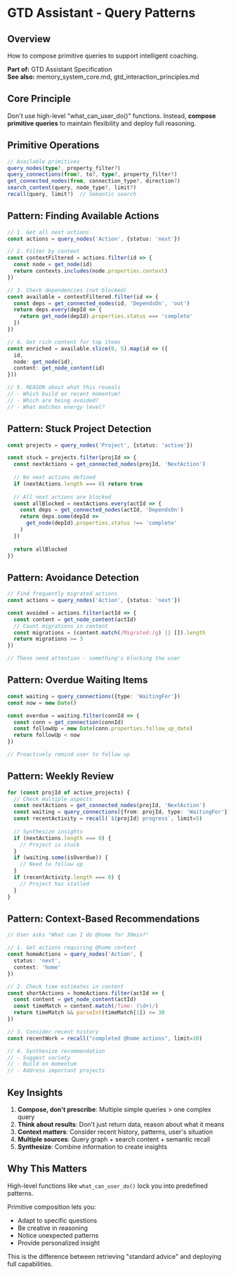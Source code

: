 # GTD Assistant - Query Patterns

## Overview

How to compose primitive queries to support intelligent coaching.

**Part of:** GTD Assistant Specification  
**See also:** memory_system_core.md, gtd_interaction_principles.md

## Core Principle

Don't use high-level "what_can_user_do()" functions. Instead, **compose primitive queries** to maintain flexibility and deploy full reasoning.

## Primitive Operations

```typescript
// Available primitives
query_nodes(type?, property_filter?)
query_connections(from?, to?, type?, property_filter?)
get_connected_nodes(from, connection_type?, direction?)
search_content(query, node_type?, limit?)
recall(query, limit?)  // Semantic search
```

## Pattern: Finding Available Actions

```typescript
// 1. Get all next actions
const actions = query_nodes('Action', {status: 'next'})

// 2. Filter by context
const contextFiltered = actions.filter(id => {
  const node = get_node(id)
  return contexts.includes(node.properties.context)
})

// 3. Check dependencies (not blocked)
const available = contextFiltered.filter(id => {
  const deps = get_connected_nodes(id, 'DependsOn', 'out')
  return deps.every(depId => {
    return get_node(depId).properties.status === 'complete'
  })
})

// 4. Get rich content for top items
const enriched = available.slice(0, 5).map(id => ({
  id,
  node: get_node(id),
  content: get_node_content(id)
}))

// 5. REASON about what this reveals
// - Which build on recent momentum?
// - Which are being avoided?
// - What matches energy level?
```

## Pattern: Stuck Project Detection

```typescript
const projects = query_nodes('Project', {status: 'active'})

const stuck = projects.filter(projId => {
  const nextActions = get_connected_nodes(projId, 'NextAction')
  
  // No next actions defined
  if (nextActions.length === 0) return true
  
  // All next actions are blocked
  const allBlocked = nextActions.every(actId => {
    const deps = get_connected_nodes(actId, 'DependsOn')
    return deps.some(depId => 
      get_node(depId).properties.status !== 'complete'
    )
  })
  
  return allBlocked
})
```

## Pattern: Avoidance Detection

```typescript
// Find frequently migrated actions
const actions = query_nodes('Action', {status: 'next'})

const avoided = actions.filter(actId => {
  const content = get_node_content(actId)
  // Count migrations in content
  const migrations = (content.match(/Migrated:/g) || []).length
  return migrations >= 3
})

// These need attention - something's blocking the user
```

## Pattern: Overdue Waiting Items

```typescript
const waiting = query_connections({type: 'WaitingFor'})
const now = new Date()

const overdue = waiting.filter(connId => {
  const conn = get_connection(connId)
  const followUp = new Date(conn.properties.follow_up_date)
  return followUp < now
})

// Proactively remind user to follow up
```

## Pattern: Weekly Review

```typescript
for (const projId of active_projects) {
  // Check multiple aspects
  const nextActions = get_connected_nodes(projId, 'NextAction')
  const waiting = query_connections({from: projId, type: 'WaitingFor'})
  const recentActivity = recall(`${projId} progress`, limit=5)
  
  // Synthesize insights
  if (nextActions.length === 0) {
    // Project is stuck
  }
  if (waiting.some(isOverdue)) {
    // Need to follow up
  }
  if (recentActivity.length === 0) {
    // Project has stalled
  }
}
```

## Pattern: Context-Based Recommendations

```typescript
// User asks "What can I do @home for 30min?"

// 1. Get actions requiring @home context
const homeActions = query_nodes('Action', {
  status: 'next',
  context: 'home'
})

// 2. Check time estimates in content
const shortActions = homeActions.filter(actId => {
  const content = get_node_content(actId)
  const timeMatch = content.match(/Time: (\d+)/)
  return timeMatch && parseInt(timeMatch[1]) <= 30
})

// 3. Consider recent history
const recentWork = recall("completed @home actions", limit=10)

// 4. Synthesize recommendation
// - Suggest variety
// - Build on momentum
// - Address important projects
```

## Key Insights

1. **Compose, don't prescribe**: Multiple simple queries > one complex query
2. **Think about results**: Don't just return data, reason about what it means
3. **Context matters**: Consider recent history, patterns, user's situation
4. **Multiple sources**: Query graph + search content + semantic recall
5. **Synthesize**: Combine information to create insights

## Why This Matters

High-level functions like `what_can_user_do()` lock you into predefined patterns.

Primitive composition lets you:
- Adapt to specific questions
- Be creative in reasoning
- Notice unexpected patterns
- Provide personalized insight

This is the difference between retrieving "standard advice" and deploying full capabilities.
